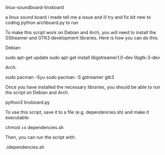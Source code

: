  linux-soundboard-linxboard







 a linux sound board i made tell me a issue and ill try and fix bit new to coding
 python archboard.py to run 

To make this script work on Debian and Arch, you will need to install the GStreamer and GTK3 development libraries. Here is how you can do this:

Debian:

sudo apt-get update
sudo apt-get install libgstreamer1.0-dev libgtk-3-dev

Arch:

sudo pacman -Syu
sudo pacman -S gstreamer gtk3

Once you have installed the necessary libraries, you should be able to run the script on Debian and Arch.

python3 linxboard.py

To use this script, save it to a file (e.g. dependencies.sh) and make it executable:

chmod +x dependencies.sh

Then, you can run the script with:

./dependencies.sh





